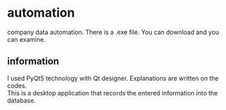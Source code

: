 # automation
company data automation. There is a .exe file. You can download and you can examine. 

## information
I used PyQt5 technology with Qt designer. Explanations are written on the codes. <br/>
This is a desktop application that records the entered information into the database.
